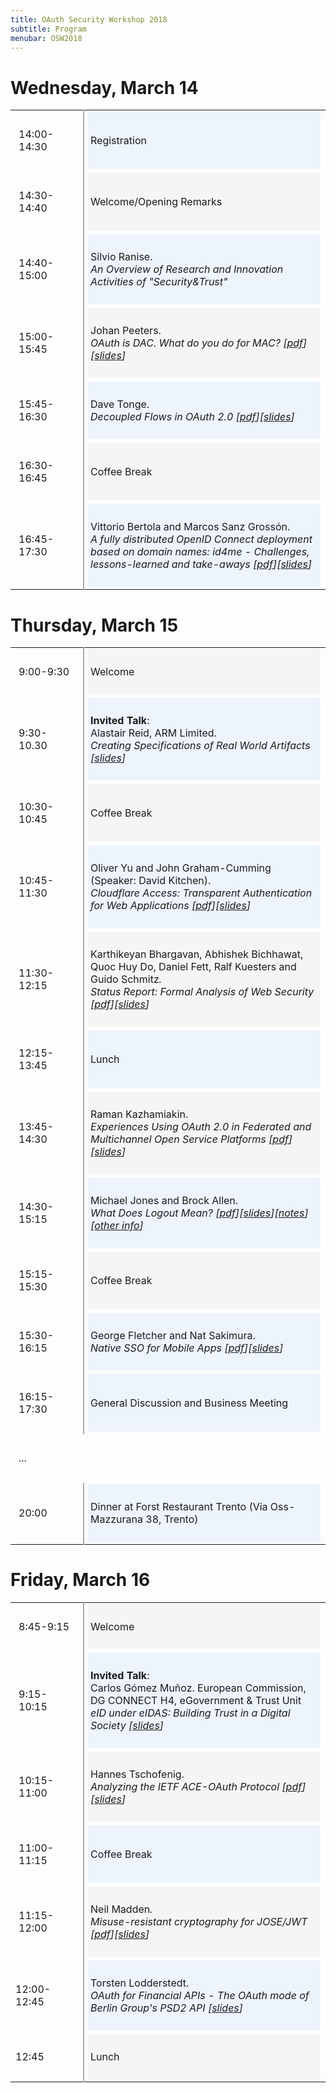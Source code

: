 ```yaml
---
title: OAuth Security Workshop 2018
subtitle: Program
menubar: OSW2018
---
```


<h1>Wednesday, March 14</h1>
<table>
  <tbody>
    <tr style="padding: 10px 0px 10px 0px;">
      <td style="width: 100px;">
        <p style="padding: 10px 5px;">14:00-14:30</p>
      </td>
      <td style="padding-left: 5px; border-left: solid 2px #AAA; background-color: #edf4fd; background-clip: content-box;">
        <p style="padding: 10px 5px;">Registration </p>      
      </td>
    </tr>
    <tr style="padding: 10px 0px 10px 0px;">
      <td>
        <p style="padding: 10px 5px;">14:30-14:40</p>
      </td>
      <td style="padding-left: 5px; border-left: solid 2px #AAA; background-color: #f5f5f5; background-clip: content-box;">
        <p style="padding: 10px 5px;">Welcome/Opening Remarks</p>
      </td>
    </tr>
    <tr style="padding: 10px 0px 10px 0px;">
      <td><p style="padding: 10px 5px;">14:40-15:00</p></td>
      <td style="padding-left: 5px; border-left: solid 2px #AAA; background-color: #edf4fd; background-clip: content-box;">
        <p style="padding: 10px 5px;">Silvio Ranise.<br><span style="font-style: italic;">An Overview of Research and Innovation Activities of "Security&Trust"</span></p>
      </td>
    </tr>
    <tr style="padding: 10px 0px 10px 0px;">
      <td><p style="padding: 10px 5px;">15:00-15:45</p></td>
      <td style="padding-left: 5px; border-left: solid 2px #AAA; background-color: #f5f5f5; background-clip: content-box;">
        <p style="padding: 10px 5px;">Johan Peeters. <br><span style="font-style: italic;">OAuth is DAC. What do you do for MAC? [<a href="assets/osw2018_paper_3_new.pdf" target="_blank">pdf</a>] [<a href="assets/osw2018_paper_3_slides.pdf" target="_blank">slides</a>]</span></p>
      </td>
    </tr>
    <tr style="padding: 10px 0px 10px 0px;">
      <td><p style="padding: 10px 5px;">15:45-16:30</p></td>
      <td style="padding-left: 5px; border-left: solid 2px #AAA; background-color: #edf4fd; background-clip: content-box;">
        <p style="padding: 10px 5px;">Dave Tonge. <br><span style="font-style: italic;">Decoupled Flows in OAuth 2.0 [<a href="assets/osw2018_paper_4.pdf" target="_blank">pdf</a>][<a href="assets/osw2018_paper_4_slides.pdf" target="_blank">slides</a>]</span></p>
      </td>
    </tr>
    <tr style="padding: 10px 0px 10px 0px;">
      <td><p style="padding: 10px 5px;">16:30-16:45</p></td>
      <td style="padding-left: 5px; border-left: solid 2px #AAA; background-color: #f5f5f5; background-clip: content-box;">
        <p style="padding: 10px 5px;">Coffee Break</p>
      </td>
    </tr>
    <tr style="padding: 10px 0px 10px 0px;">
      <td><p style="padding: 10px 5px;">16:45-17:30</p></td>
      <td style="padding-left: 5px; border-left: solid 2px #AAA; background-color: #edf4fd; background-clip: content-box;">
        <p style="padding: 10px 5px;">Vittorio Bertola and Marcos Sanz Grossón.<br><span style="font-style: italic;">A fully distributed OpenID Connect deployment based on domain names: id4me - Challenges, lessons-learned and take-aways [<a href="assets/osw2018_paper_2.pdf" target="_blank">pdf</a>][<a href="assets/osw2018_paper_2_slides.pdf" target="_blank">slides</a>]</span></p>
      </td>
    </tr>
  </tbody>
</table>

<h1>Thursday, March 15</h1>
<table>
  <tbody>
    <tr style="padding: 10px 0px 10px 0px;">
      <td style="width: 100px;"><p style="padding: 10px 5px;">9:00-9:30</p></td>
      <td style="padding-left: 5px; border-left: solid 2px #AAA; background-color: #f5f5f5; background-clip: content-box;">
        <p style="padding: 10px 5px;">Welcome</p>
      </td>
    </tr>
    <tr style="padding: 10px 0px 10px 0px;">
      <td><p style="padding: 10px 5px;">9:30-10.30</p></td>
      <td style="padding-left: 5px; border-left: solid 2px #AAA; background-color: #edf4fd; background-clip: content-box;">
        <p style="padding: 10px 5px;"><strong>Invited Talk</strong>:<br>Alastair Reid, ARM Limited.<br><span style="font-style: italic;">Creating Specifications of Real World Artifacts [<a href="assets/invited_talk_1.pdf" target="_blank">slides</a>]</span></p>
      </td>
    </tr>
    <tr style="padding: 10px 0px 10px 0px;">
      <td><p style="padding: 10px 5px;">10:30-10:45</p></td>
      <td style="padding-left: 5px; border-left: solid 2px #AAA; background-color: #f5f5f5; background-clip: content-box;">
        <p style="padding: 10px 5px;">Coffee Break</p>
      </td>
    </tr>
    <tr style="padding: 10px 0px 10px 0px;">
      <td><p style="padding: 10px 5px;">10:45-11:30</p></td>
      <td style="padding-left: 5px; border-left: solid 2px #AAA; background-color: #edf4fd; background-clip: content-box;">
        <p style="padding: 10px 5px;">Oliver Yu and John Graham-Cumming <span>(Speaker: David Kitchen).<br><span style="font-style: italic;">Cloudflare Access: Transparent Authentication for Web Applications [<a href="assets/osw2018_paper_8.pdf" target="_blank">pdf</a>][<a href="assets/osw2018_paper_8_slides.pdf" target="_blank">slides</a>]</span></span></p>
      </td>
    </tr>
    <tr style="padding: 10px 0px 10px 0px;">
      <td><p style="padding: 10px 5px;">11:30-12:15</p></td>
      <td style="padding-left: 5px; border-left: solid 2px #AAA; background-color: #f5f5f5; background-clip: content-box;">
        <p style="padding: 10px 5px;">Karthikeyan Bhargavan, Abhishek Bichhawat, Quoc Huy Do, Daniel Fett, Ralf Kuesters and Guido Schmitz<span style="font-style: italic;">.<br>Status Report: Formal Analysis of Web Security [<a href="assets/osw2018_paper_1.pdf" target="_blank">pdf</a>][<a href="assets/osw2018_paper_1_slides.pdf" target="_blank">slides</a>]</span></p>
      </td>
    </tr>
    <tr style="padding: 10px 0px 10px 0px;">
      <td><p style="padding: 10px 5px;">12:15-13:45</p></td>
      <td style="padding-left: 5px; border-left: solid 2px #AAA; background-color: #edf4fd; background-clip: content-box;">
        <p style="padding: 10px 5px;">Lunch</p>
      </td>
    </tr>
    <tr style="padding: 10px 0px 10px 0px;">
      <td><p style="padding: 10px 5px;">13:45-14:30</p></td>
      <td style="padding-left: 5px; border-left: solid 2px #AAA; background-color: #f5f5f5; background-clip: content-box;">
        <p style="padding: 10px 5px;">Raman Kazhamiakin. <br><span style="font-style: italic;">Experiences Using OAuth 2.0 in Federated and Multichannel Open Service Platforms [<a href="assets/osw2018_paper_6.pdf" target="_blank">pdf</a>][<a href="assets/osw2018_paper_6_slides.pdf" target="_blank">slides</a>]</span></p>
      </td>
    </tr>
    <tr style="padding: 10px 0px 10px 0px;">
      <td><p style="padding: 10px 5px;">14:30-15:15</p></td>
      <td style="padding-left: 5px; border-left: solid 2px #AAA; background-color: #edf4fd; background-clip: content-box;">
        <p style="padding: 10px 5px;">Michael Jones and Brock Allen.<span style="font-style: italic;"><br>What Does Logout Mean? [<a href="assets/osw2018_paper_7.pdf" target="_blank">pdf</a>][<a href="assets/osw2018_paper_7_slides.pdf" target="_blank">slides</a>][<a href="https://bitbucket.org/openid/connect/wiki/What%20Does%20Logout%20Mean%3F" target="_blank">notes</a>][<a href="http://self-issued.info/?p=1804" target="_blank">other info</a>]</span></p>
      </td>
    </tr>
    <tr style="padding: 10px 0px 10px 0px;">
      <td><p style="padding: 10px 5px;">15:15-15:30</p></td>
      <td style="padding-left: 5px; border-left: solid 2px #AAA; background-color: #f5f5f5; background-clip: content-box;">
        <p style="padding: 10px 5px;">Coffee Break</p>
      </td>
    </tr>
    <tr style="padding: 10px 0px 10px 0px;">
      <td><p style="padding: 10px 5px;">15:30-16:15</p></td>
      <td style="padding-left: 5px; border-left: solid 2px #AAA; background-color: #edf4fd; background-clip: content-box;">
        <p style="padding: 10px 5px;">George Fletcher and Nat Sakimura.<span style="font-style: italic;"><br>Native SSO for Mobile Apps [<a href="assets/osw2018_paper_9.pdf">pdf</a>][<a href="assets/osw2018_paper_9_slides.pdf" target="_blank">slides</a>]</span></p>
      </td>
    </tr>
    <tr style="padding: 10px 0px 10px 0px;">
      <td><p style="padding: 10px 5px;">16:15-17:30</p></td>
      <td style="padding-left: 5px; border-left: solid 2px #AAA; background-color: #edf4fd; background-clip: content-box;">
        <p style="padding: 10px 5px;"><span>General Discussion and Business Meeting</span></p>
      </td>
    </tr>
    <tr style="padding: 10px 0px 10px 0px;">
      <td><p style="padding: 10px 5px;">...</p></td>
      <td></td>
    </tr>
    <tr style="padding: 10px 0px 10px 0px;">
      <td><p style="padding: 10px 5px;">20:00</p></td>
      <td style="padding-left: 5px; border-left: solid 2px #AAA; background-color: #edf4fd; background-clip: content-box;">
        <p style="padding: 10px 5px;">Dinner at Forst Restaurant Trento (Via Oss-Mazzurana 38, Trento)<br></p>
      </td>
    </tr>
  </tbody>
</table>

<h1>Friday, March 16</h1>
<table style="width: 100%;">
  <tbody>
    <tr style="padding: 10px 0px 10px 0px;">
      <td style="width: 100px;"><p style="padding: 10px 5px;">8:45-9:15</p></td>
      <td style="padding-left: 5px; border-left: solid 2px #AAA; background-color: #f5f5f5; background-clip: content-box;">
        <p style="padding: 10px 5px;">Welcome</p>
      </td>
    </tr>
    <tr style="padding: 10px 0px 10px 0px;">
      <td><p style="padding: 10px 5px;">9:15-10:15</p></td>
      <td style="padding-left: 5px; border-left: solid 2px #AAA; background-color: #edf4fd; background-clip: content-box;">
        <p style="padding: 10px 5px;"><strong>Invited Talk</strong>:<br>Carlos Gómez Muñoz.  European Commission, DG CONNECT H4, eGovernment &amp; Trust Unit<br><em>eID under eIDAS: Building Trust in a Digital Society [<a href="assets/invited_talk_2.pdf" target="_blank">slides</a>]</em></p>
      </td>
    </tr>
    <tr style="padding: 10px 0px 10px 0px;">
      <td><p style="padding: 10px 5px;">10:15-11:00</p></td>
      <td style="padding-left: 5px; border-left: solid 2px #AAA; background-color: #f5f5f5; background-clip: content-box;">
        <p style="padding: 10px 5px;">Hannes Tschofenig. <br><span style="font-style: italic;">Analyzing the IETF ACE-OAuth Protocol [<a href="assets/osw2018_ace.pdf" target="_blank">pdf</a>][<a href="assets/osw2018_ace_slides.pdf" target="_blank">slides</a>]</span></p>
      </td>
    </tr>
    <tr style="padding: 10px 0px 10px 0px;">
      <td><p style="padding: 10px 5px;">11:00-11:15</p></td>
      <td style="padding-left: 5px; border-left: solid 2px #AAA; background-color: #edf4fd; background-clip: content-box;">
        <p style="padding: 10px 5px;">Coffee Break</p>
      </td>
    </tr>
    <tr style="padding: 10px 0px 10px 0px;">
      <td><p style="padding: 10px 5px;">11:15-12:00</p></td>
      <td style="padding-left: 5px; border-left: solid 2px #AAA; background-color: #f5f5f5; background-clip: content-box;">
        <p style="padding: 10px 5px;">Neil Madden<span style="font-style: italic;">. <br>Misuse-resistant cryptography for JOSE/JWT [<a href="assets/osw2018_paper_5.pdf" target="_blank">pdf</a>][<a href="assets/osw2018_paper_5_slides.pdf" target="_blank">slides</a>]</span></p>
      </td>
    </tr>
    <tr style="padding: 10px 0px 10px 0px;">
      <td><p>12:00-12:45</p></td>
      <td style="padding-left: 5px; border-left: solid 2px #AAA; background-color: #edf4fd; background-clip: content-box;">
        <p style="padding: 10px 5px;">Torsten Lodderstedt. <br><span style="font-style: italic;">OAuth for Financial APIs - The OAuth mode of Berlin Group's PSD2 API [<a href="assets/oauth_for_financial_apis.pdf" target="_blank">slides</a>]</span></p>
      </td>
    </tr>
    <tr style="padding: 10px 0px 10px 0px;">
      <td><p>12:45</p></td>
      <td style="padding-left: 5px; border-left: solid 2px #AAA; background-color: #f5f5f5; background-clip: content-box;">
        <p style="padding: 10px 5px;">Lunch</p>
      </td>
    </tr>
  </tbody>
</table>